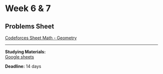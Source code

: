 # Week 6 & 7
## Problems Sheet
[Codeforces Sheet Math - Geometry](https://codeforces.com/group/MWSDmqGsZm/contest/223338)

---
**Studying Materials:**  
[Google sheets](https://docs.google.com/spreadsheets/d/1p6Cw1Pum8Vv81B4PmV3yxFDyBxnnIb9O20uUfwULccs/edit?usp=sharing)  


**Deadline:** 14 days
